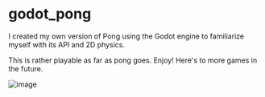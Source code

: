 # godot_pong

I created my own version of Pong using the Godot engine to familiarize myself with its API and 2D physics. 

This is rather playable as far as pong goes. Enjoy! Here's to more games in the future.

![image](https://github.com/bweithers/godot_pong/assets/36247821/1430c19c-0838-4a47-b04f-109746ba21d0)
